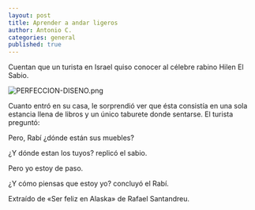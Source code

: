 ```yaml
---
layout: post
title: Aprender a andar ligeros
author: Antonio C.
categories: general
published: true
---
```


Cuentan que un turista en Israel quiso conocer al célebre rabino Hilen El Sabio. 

![PERFECCION-DISENO.png]({{site.baseurl}}/images/PERFECCION-DISENO.png)

Cuanto entró en su casa, le sorprendió ver que ésta consistía en una sola estancia llena de libros y un único taburete donde sentarse. El turista preguntó:

Pero, Rabí ¿dónde están sus muebles?

¿Y dónde estan los tuyos? replicó el sabio.

Pero yo estoy de paso.

¿Y cómo piensas que estoy yo? concluyó el Rabí.

Extraído de «Ser feliz en Alaska» de Rafael Santandreu.
